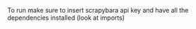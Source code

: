 To run make sure to insert scrapybara api key and have all the dependencies installed (look at imports)
